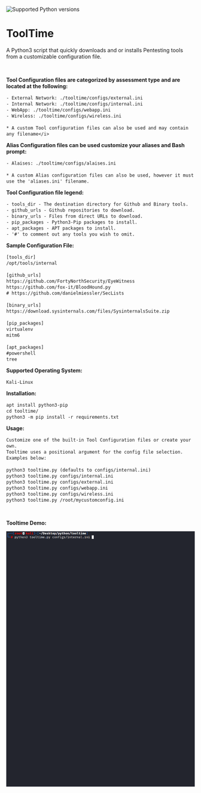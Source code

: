 ![Supported Python versions](https://img.shields.io/badge/python-3.9-green.svg)

# ToolTime
A Python3 script that quickly downloads and or installs Pentesting tools from a customizable configuration file.

<br>

**Tool Configuration files are categorized by assessment type and are located at the following:**
```
- External Network: ./tooltime/configs/external.ini
- Internal Network: ./tooltime/configs/internal.ini
- WebApp: ./tooltime/configs/webapp.ini
- Wireless: ./tooltime/configs/wireless.ini

* A custom Tool configuration files can also be used and may contain any filename</i>
```
**Alias Configuration files can be used customize your aliases and Bash prompt:**
```
- Alaises: ./tooltime/configs/alaises.ini

* A custom Alias configuration files can also be used, however it must use the 'aliases.ini' filename.
```

**Tool Configuration file legend:** <br>
```
- tools_dir - The destination directory for Github and Binary tools.
- github_urls - Github repositories to download.
- binary_urls - Files from direct URLs to download.
- pip_packages - Python3-Pip packages to install.
- apt_packages - APT packages to install.
- '#' to comment out any tools you wish to omit.
```

**Sample Configuration File:**
```
[tools_dir]
/opt/tools/internal

[github_urls]
https://github.com/FortyNorthSecurity/EyeWitness
https://github.com/fox-it/BloodHound.py
# https://github.com/danielmiessler/SecLists

[binary_urls]
https://download.sysinternals.com/files/SysinternalsSuite.zip

[pip_packages]
virtualenv
mitm6

[apt_packages]
#powershell
tree
```
**Supported Operating System:**
```
Kali-Linux
```

**Installation:**
```
apt install python3-pip
cd tooltime/
python3 -m pip install -r requirements.txt
```

**Usage:**
```
Customize one of the built-in Tool Configuration files or create your own.
Tooltime uses a positional argument for the config file selection.
Examples below:

python3 tooltime.py (defaults to configs/internal.ini)
python3 tooltime.py configs/internal.ini
python3 tooltime.py configs/external.ini
python3 tooltime.py configs/webapp.ini
python3 tooltime.py configs/wireless.ini
python3 tooltime.py /root/mycustomconfig.ini
```
<br>

**Tooltime Demo:**

![Tooltime Demo](demo/demo.gif)